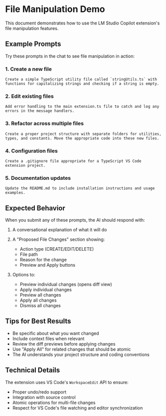 # File Manipulation Demo

This document demonstrates how to use the LM Studio Copilot extension's file manipulation features.

## Example Prompts

Try these prompts in the chat to see file manipulation in action:

### 1. Create a new file
```
Create a simple TypeScript utility file called `stringUtils.ts` with functions for capitalizing strings and checking if a string is empty.
```

### 2. Edit existing files
```
Add error handling to the main extension.ts file to catch and log any errors in the message handlers.
```

### 3. Refactor across multiple files
```
Create a proper project structure with separate folders for utilities, types, and constants. Move the appropriate code into these new files.
```

### 4. Configuration files
```
Create a .gitignore file appropriate for a TypeScript VS Code extension project.
```

### 5. Documentation updates
```
Update the README.md to include installation instructions and usage examples.
```

## Expected Behavior

When you submit any of these prompts, the AI should respond with:

1. A conversational explanation of what it will do
2. A "Proposed File Changes" section showing:
   - Action type (CREATE/EDIT/DELETE)
   - File path
   - Reason for the change
   - Preview and Apply buttons

3. Options to:
   - Preview individual changes (opens diff view)
   - Apply individual changes
   - Preview all changes
   - Apply all changes
   - Dismiss all changes

## Tips for Best Results

- Be specific about what you want changed
- Include context files when relevant
- Review the diff previews before applying changes
- Use "Apply All" for related changes that should be atomic
- The AI understands your project structure and coding conventions

## Technical Details

The extension uses VS Code's `WorkspaceEdit` API to ensure:
- Proper undo/redo support
- Integration with source control
- Atomic operations for multi-file changes
- Respect for VS Code's file watching and editor synchronization
